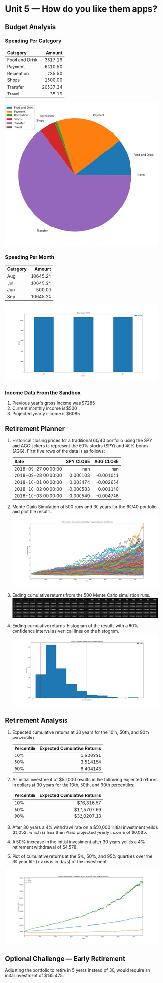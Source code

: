 # Unit 5 — How do you like them apps?

## Budget Analysis


### Spending Per Category
| Category       |   Amount |
|:---------------|---------:|
| Food and Drink |  3817.19 |
| Payment        |  6310.50 |
| Recreation     |   235.50 |
| Shops          |  1500.00 |
| Transfer       | 20537.34 |
| Travel         |    35.19 |

![pie_chart](Images/pie_chart.png)

### Spending Per Month
| Category   |   Amount |
|:-----------|---------:|
| Aug        | 10645.24 |
| Jul        | 10645.24 |
| Jun        |   500.00 |
| Sep        | 10645.24 |

![expenses](Images/expenses.png)

### Income Data From the Sandbox 
1. Previous year's gross income was $7285
2. Current monthly income is $500
3. Projected yearly income is $6085

## Retirement Planner

1.  Historical closing prices for a traditional 60/40 portfolio using the SPY and AGG tickers to represent the 60% stocks (SPY) and 40% bonds (AGG). First five rows of the data is as follows:

    | Date                |   SPY CLOSE |   AGG CLOSE |
    |:--------------------|------------:|------------:|
    | 2018-09-27 00:00:00 |         nan |         nan |
    | 2018-09-28 00:00:00 |    0.000103 |   -0.001041 |
    | 2018-10-01 00:00:00 |    0.003474 |   -0.002654 |
    | 2018-10-02 00:00:00 |   -0.000583 |    0.001140 |
    | 2018-10-03 00:00:00 |    0.000549 |   -0.004746 |

2. Monte Carlo Simulation of 500 runs and 30 years for the 60/40 portfolio and plot the results.
![500_Simulations](Images/500_Simulations.png)

3. Ending cumulative returns from the 500 Monte Carlo simulation runs. 
![cumulative](Images/cumulative.png)

4. Ending cumulative returns, histogram of the results with a 90% confidence interval as vertical lines on the histogram.
![distribution](Images/Distribution.png)

## Retirement Analysis

1. Expected cumulative returns at 30 years for the 10th, 50th, and 90th percentiles:


    | Percentile | Expected Cumulative Returns  | 
    |:--------------------|------------:
    | 10% |   1.526331 |
    | 50% |    3.514154|
    | 90% |    6.404143|  

2. An initial investment of $50,000 results in the following expected returns in dollars at 30 years for the 10th, 50th, and 90th percentiles:

    | Percentile | Expected Cumulative Returns  | 
    |:--------------------|------------:
    | 10% |      $76,316.57 |
    | 50% |      $17,5707.69|
    | 90% |      $32,0207.13|  

3. After 30 years a 4% withdrawl rate on a $50,000 initial investment yeilds $3,052, which is less than Plaid projected yearly income of $6,085.

4. A 50% increase in the initial investment after 30 years yeilds a 4% retirement withdrawal of $4,578.

5. Plot of cumulative returns at the 5%, 50%, and 95% quartiles over the 30 year life (x axis is in days) of the investment.

![optional](Images/optional.png)

## Optional Challenge — Early Retirement
Adjusting the portfolio to  retire in 5 years instead of 30, would require an inital investment of $165,475.
